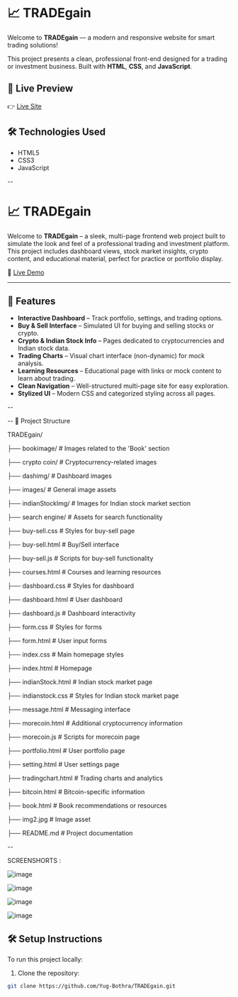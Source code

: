 # 📈 TRADEgain

Welcome to **TRADEgain** — a modern and responsive website for smart trading solutions!

This project presents a clean, professional front-end designed for a trading or investment business. Built with **HTML**, **CSS**, and **JavaScript**.

## 🚀 Live Preview

👉 [Live Site](https://yug-bothra.github.io/TRADEgain/)
## 🛠️ Technologies Used

- HTML5
- CSS3
- JavaScript

--
# 📈 TRADEgain

Welcome to **TRADEgain** – a sleek, multi-page frontend web project built to simulate the look and feel of a professional trading and investment platform. This project includes dashboard views, stock market insights, crypto content, and educational material, perfect for practice or portfolio display.

🔗 [Live Demo](https://yug-bothra.github.io/TRADEgain/)

---

## 🌟 Features

- **Interactive Dashboard** – Track portfolio, settings, and trading options.
- **Buy & Sell Interface** – Simulated UI for buying and selling stocks or crypto.
- **Crypto & Indian Stock Info** – Pages dedicated to cryptocurrencies and Indian stock data.
- **Trading Charts** – Visual chart interface (non-dynamic) for mock analysis.
- **Learning Resources** – Educational page with links or mock content to learn about trading.
- **Clean Navigation** – Well-structured multi-page site for easy exploration.
- **Stylized UI** – Modern CSS and categorized styling across all pages.

--

--
📁 Project Structure

TRADEgain/

├── bookimage/               # Images related to the 'Book' section

├── crypto coin/             # Cryptocurrency-related images

├── dashimg/                 # Dashboard images

├── images/                  # General image assets

├── indianStockImg/          # Images for Indian stock market section

├── search engine/           # Assets for search functionality

├── buy-sell.css             # Styles for buy-sell page

├── buy-sell.html            # Buy/Sell interface

├── buy-sell.js              # Scripts for buy-sell functionality

├── courses.html             # Courses and learning resources

├── dashboard.css            # Styles for dashboard

├── dashboard.html           # User dashboard

├── dashboard.js             # Dashboard interactivity

├── form.css                 # Styles for forms

├── form.html                # User input forms

├── index.css                # Main homepage styles

├── index.html               # Homepage

├── indianStock.html         # Indian stock market page

├── indianstock.css          # Styles for Indian stock market page

├── message.html             # Messaging interface

├── morecoin.html            # Additional cryptocurrency information

├── morecoin.js              # Scripts for morecoin page

├── portfolio.html           # User portfolio page

├── setting.html             # User settings page

├── tradingchart.html        # Trading charts and analytics

├── bitcoin.html             # Bitcoin-specific information

├── book.html                # Book recommendations or resources

├── img2.jpg                 # Image asset

├── README.md                # Project documentation

--

SCREENSHORTS : 


![image](https://github.com/user-attachments/assets/38e69fc5-2d99-4758-919b-bca761b2aabe)


![image](https://github.com/user-attachments/assets/aace5596-ced0-46a0-b54a-b7d8affa5476)


![image](https://github.com/user-attachments/assets/af1157f5-1291-4ea8-8570-a5f766339942)


![image](https://github.com/user-attachments/assets/679e8d13-6df1-423c-b72e-e66f2e841387)






## 🛠️ Setup Instructions

To run this project locally:

1. Clone the repository:

```bash
git clone https://github.com/Yug-Bothra/TRADEgain.git

